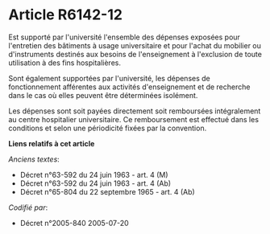 # Article R6142-12

Est supporté par l'université l'ensemble des dépenses exposées pour l'entretien des bâtiments à usage universitaire et pour
l'achat du mobilier ou d'instruments destinés aux besoins de l'enseignement à l'exclusion de toute utilisation à des fins
hospitalières.

Sont également supportées par l'université, les dépenses de fonctionnement afférentes aux activités d'enseignement et de
recherche dans le cas où elles peuvent être déterminées isolément.

Les dépenses sont soit payées directement soit remboursées intégralement au centre hospitalier universitaire. Ce
remboursement est effectué dans les conditions et selon une périodicité fixées par la convention.

**Liens relatifs à cet article**

_Anciens textes_:

  - Décret n°63-592 du 24 juin 1963 - art. 4 (M)
  - Décret n°63-592 du 24 juin 1963 - art. 4 (Ab)
  - Décret n°65-804 du 22 septembre 1965 - art. 4 (Ab)

_Codifié par_:

  - Décret n°2005-840 2005-07-20
